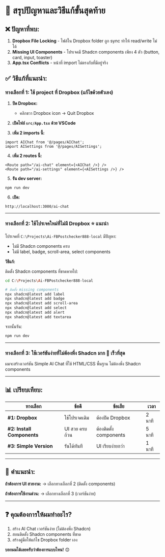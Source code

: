 # 🎯 สรุปปัญหาและวิธีแก้ขั้นสุดท้าย

## ❌ ปัญหาที่พบ:

1. **Dropbox File Locking** - ไฟล์ใน Dropbox folder ถูก sync ทำให้ read/write ไม่ได้
2. **Missing UI Components** - โปรเจคมี Shadcn components เพียง 4 ตัว (button, card, input, toaster)
3. **App.tsx Conflicts** - หน้าที่ import ไม่ตรงกับที่มีอยู่จริง

## ✅ วิธีแก้ที่แนะนำ:

### **ทางเลือกที่ 1: ใช้ project ที่ Dropbox (แก้ไขด้วยตัวเอง)**

1. **ปิด Dropbox:**
   - คลิกขวา Dropbox icon → Quit Dropbox

2. **เปิดไฟล์ `src/App.tsx` ด้วย VSCode**

3. **เพิ่ม 2 imports นี้:**
```tsx
import AIChat from '@/pages/AIChat';
import AISettings from '@/pages/AISettings';
```

4. **เพิ่ม 2 routes นี้:**
```tsx
<Route path="/ai-chat" element={<AIChat />} />
<Route path="/ai-settings" element={<AISettings />} />
```

5. **รัน dev server:**
```bash
npm run dev
```

6. **เปิด:**
```
http://localhost:3000/ai-chat
```

---

### **ทางเลือกที่ 2: ใช้โปรเจคใหม่ที่ไม่มี Dropbox** ⭐ แนะนำ

โปรเจคที่ `C:\Projects\Ai-FBPostchecker888-local` มีปัญหา:
- ไม่มี Shadcn components ครบ
- ไม่มี label, badge, scroll-area, select components

**วิธีแก้:**

ติดตั้ง Shadcn components ที่ขาดหายไป:

```bash
cd C:\Projects\Ai-FBPostchecker888-local

# ติดตั้ง missing components
npx shadcn@latest add label
npx shadcn@latest add badge
npx shadcn@latest add scroll-area
npx shadcn@latest add select
npx shadcn@latest add alert
npx shadcn@latest add textarea
```

จากนั้นรัน:
```bash
npm run dev
```

---

### **ทางเลือกที่ 3: ใช้เวอร์ชันง่ายที่ไม่ต้องพึ่ง Shadcn มาก** 🚀 เร็วที่สุด

ผมจะสร้างเวอร์ชัน Simple AI Chat ที่ใช้ HTML/CSS พื้นฐาน ไม่ต้องพึ่ง Shadcn components

---

## 📊 เปรียบเทียบ:

| ทางเลือก | ข้อดี | ข้อเสีย | เวลา |
|---------|------|--------|------|
| **#1: Dropbox** | ใช้โปรเจคเดิม | ต้องปิด Dropbox | 2 นาที |
| **#2: Install Components** | UI สวย ครบถ้วน | ต้องติดตั้ง components | 5 นาที |
| **#3: Simple Version** | รันได้ทันที | UI เรียบง่ายกว่า | 1 นาที |

---

## 🎯 คำแนะนำ:

**ถ้าต้องการ UI สวยงาม:**
→ เลือกทางเลือกที่ 2 (ติดตั้ง components)

**ถ้าต้องการใช้งานด่วน:**
→ เลือกทางเลือกที่ 3 (เวอร์ชันง่าย)

---

## ❓ คุณต้องการให้ผมทำอะไร?

1. สร้าง AI Chat เวอร์ชันง่าย (ไม่ต้องพึ่ง Shadcn)
2. สอนติดตั้ง Shadcn components ที่ขาด
3. สร้างคู่มือให้แก้ไข Dropbox folder เอง

**บอกผมได้เลยครับว่าต้องการแบบไหน!** 😊
